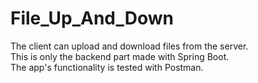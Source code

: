 # File_Up_And_Down

The client can upload and download files from the server. <br/>
This is only the backend part made with Spring Boot. <br/>
The app's functionality is tested with Postman.
